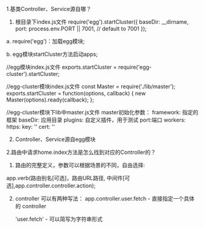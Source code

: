 1.基类Controller、Service源自哪？

1) 根目录下index.js文件
require('egg').startCluster({
    baseDir: __dirname,
    port: process.env.PORT || 7001, // default to 7001
});

a. require('egg')：加载egg模块;

b. egg模块startCluster方法启动apps;

//egg模块index.js文件
exports.startCluster = require('egg-cluster').startCluster;

//egg-cluster模块index.js文件
const Master = require('./lib/master');
exports.startCluster = function(options, callback) {
  new Master(options).ready(callback);
};

//egg-cluster模块下lib中master.js文件
master初始化参数：
 framework: 指定的框架
 baseDir: 应用目录
 plugins: 自定义插件，用于测试
 port:端口
 workers:
 https:
 key: ''
 cert: ''

2) Controller、Service源自egg模块

2.路由中请求home.index方法是怎么找到对应的Controller的？

1) 路由的完整定义，参数可以根据场景的不同，自由选择:

app.verb(路由别名[可选]，路由URL路径, 中间件[可选],app.controller.controller.action);

2) controller 可以有两种写法：
   app.controller.user.fetch - 直接指定一个具体的 controller
   
   'user.fetch' - 可以简写为字符串形式



